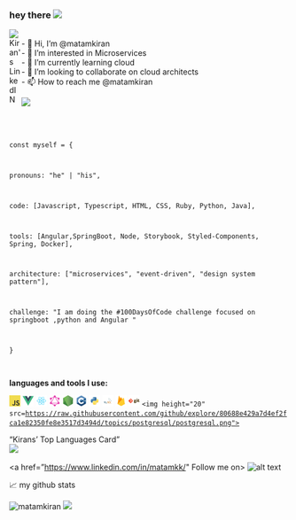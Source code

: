 ### hey there <img src="https://media.giphy.com/media/hvRJCLFzcasrR4ia7z/giphy.gif" width="25px">
<a href="https://www.linkedin.com/in/matamkiran/">
  <img align="left" alt="Kiran's LinkedIN" width="22px" src="https://raw.githubusercontent.com/peterthehan/peterthehan/master/assets/linkedin.svg" />
</a>
<br>
- 👋 Hi, I’m @matamkiran <br>
- 👀 I’m interested in Microservices <br>
- 🌱 I’m currently learning cloud <br>
- 💞️ I’m looking to collaborate on cloud architects<br>
- 📫 How to reach me @matamkiran <br>


![](https://visitor-badge.glitch.me/badge?page_id=matamkiran&left_color=green&right_color=red)

<!---
matamkiran/matamkiran is a ✨ special ✨ repository because its `README.md` (this file) appears on your GitHub profile.
You can click the Preview link to take a look at your changes.
--->
<code>
  
const myself = {
  
  pronouns: "he" | "his", <br>
  
  code: [Javascript, Typescript, HTML, CSS, Ruby, Python, Java],
  
  tools: [Angular,SpringBoot, Node, Storybook, Styled-Components, Spring, Docker],
  
  architecture: ["microservices", "event-driven", "design system pattern"],
  
  challenge: "I am doing the #100DaysOfCode challenge focused on springboot ,python and Angular "<br>
  
}
  
</code>


**languages and tools I use:**  

<code><img height="20" src="https://raw.githubusercontent.com/github/explore/80688e429a7d4ef2fca1e82350fe8e3517d3494d/topics/javascript/javascript.png"></code>
<code><img height="20" src="https://raw.githubusercontent.com/github/explore/80688e429a7d4ef2fca1e82350fe8e3517d3494d/topics/vue/vue.png"></code>
<code><img height="20" src="https://raw.githubusercontent.com/github/explore/80688e429a7d4ef2fca1e82350fe8e3517d3494d/topics/react/react.png"></code>
<code><img height="20" src="https://raw.githubusercontent.com/github/explore/5c058a388828bb5fde0bcafd4bc867b5bb3f26f3/topics/graphql/graphql.png"></code>
<code><img height="20" src="https://raw.githubusercontent.com/github/explore/80688e429a7d4ef2fca1e82350fe8e3517d3494d/topics/nodejs/nodejs.png"></code>
<code><img height="20" src="https://raw.githubusercontent.com/github/explore/80688e429a7d4ef2fca1e82350fe8e3517d3494d/topics/cpp/cpp.png"></code>
<code><img height="20" src="https://raw.githubusercontent.com/github/explore/80688e429a7d4ef2fca1e82350fe8e3517d3494d/topics/python/python.png"></code>
<code><img height="20" src="https://raw.githubusercontent.com/github/explore/80688e429a7d4ef2fca1e82350fe8e3517d3494d/topics/mysql/mysql.png"></code>
<code><img height="20" src="https://raw.githubusercontent.com/github/explore/80688e429a7d4ef2fca1e82350fe8e3517d3494d/topics/firebase/firebase.png"></code>
<code><img height="20" src="https://raw.githubusercontent.com/github/explore/80688e429a7d4ef2fca1e82350fe8e3517d3494d/topics/git/git.png"></code>
<code><img height="20" src=https://raw.githubusercontent.com/github/explore/80688e429a7d4ef2fca1e82350fe8e3517d3494d/topics/postgresql/postgresql.png"></code>



“Kirans’ Top Languages Card” <br> <img src="https://github-readme-stats.vercel.app/api/top-langs/?username=matamkiran&theme=synthwave"></a>


<a href=”https://www.linkedin.com/in/matamkk/" Follow me on> ![alt text](https://img.shields.io/badge/-LinkedIn-0e76a8?style=plastic&logo=linkedIn)</a>
                                              
[linkedin]: https://www.linkedin.com/in/matamkk/
                                              
📈 my github stats

<p align="left"> <img src="https://github-readme-stats.vercel.app/api?username=matamkiran&show_icons=true&theme=gotham" alt="matamkiran" />                                             
<img src="https://user-images.githubusercontent.com/3284194/144517081-2ffb1a3e-fddd-4303-93b7-33470be37959.png" align-right>
   </p>
